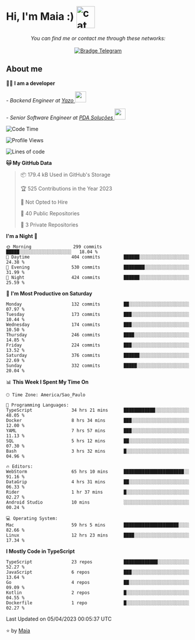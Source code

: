 <h1 align="left">Hi, I'm Maia :) 
<img src="https://emojis.slackmojis.com/emojis/images/1643509834/36299/black-cat.gif?1643509834" width="50" height="60" align="center"  alt="cat"/>
</h1>

<p align="center">
    <i>You can find me or contact me through these networks:</i>
    <br/><br/>
    <a href="https://t.me/mrootx" target="_blank">
        <img src="https://img.shields.io/badge/-Telegram-2CA5E0?logo=telegram&style=flat&logoColor=white" alt="Bradge Telegram" />
    </a>
</p>

## About me

:technologist: <strong>I am a developer</strong> <br>

<p><em> - Backend Engineer at <a href="https://yazo.com.br/">Yazo
</a><img src="https://media.giphy.com/media/WUlplcMpOCEmTGBtBW/giphy.gif" width="30"> 
</em></p>

<p><em> - Senior Software Engineer at <a href="https://pdasolucoes.com.br">PDA Soluções
</a><img src="https://media.giphy.com/media/WUlplcMpOCEmTGBtBW/giphy.gif" width="30"> 
</em></p>

<!--START_SECTION:waka-->
![Code Time](http://img.shields.io/badge/Code%20Time-2%2C304%20hrs%2050%20mins-blue)

![Profile Views](http://img.shields.io/badge/Profile%20Views-18-blue)

![Lines of code](https://img.shields.io/badge/From%20Hello%20World%20I%27ve%20Written-391.7%20thousand%20lines%20of%20code-blue)

**🐱 My GitHub Data** 

> 📦 179.4 kB Used in GitHub's Storage 
 > 
> 🏆 525 Contributions in the Year 2023
 > 
> 🚫 Not Opted to Hire
 > 
> 📜 40 Public Repositories 
 > 
> 🔑 3 Private Repositories 
 > 
**I'm a Night 🦉** 

```text
🌞 Morning                299 commits         █████░░░░░░░░░░░░░░░░░░░░   18.04 % 
🌆 Daytime                404 commits         ██████░░░░░░░░░░░░░░░░░░░   24.38 % 
🌃 Evening                530 commits         ████████░░░░░░░░░░░░░░░░░   31.99 % 
🌙 Night                  424 commits         ██████░░░░░░░░░░░░░░░░░░░   25.59 % 
```
📅 **I'm Most Productive on Saturday** 

```text
Monday                   132 commits         ██░░░░░░░░░░░░░░░░░░░░░░░   07.97 % 
Tuesday                  173 commits         ███░░░░░░░░░░░░░░░░░░░░░░   10.44 % 
Wednesday                174 commits         ███░░░░░░░░░░░░░░░░░░░░░░   10.50 % 
Thursday                 246 commits         ████░░░░░░░░░░░░░░░░░░░░░   14.85 % 
Friday                   224 commits         ███░░░░░░░░░░░░░░░░░░░░░░   13.52 % 
Saturday                 376 commits         ██████░░░░░░░░░░░░░░░░░░░   22.69 % 
Sunday                   332 commits         █████░░░░░░░░░░░░░░░░░░░░   20.04 % 
```


📊 **This Week I Spent My Time On** 

```text
🕑︎ Time Zone: America/Sao_Paulo

💬 Programming Languages: 
TypeScript               34 hrs 21 mins      ████████████░░░░░░░░░░░░░   48.05 % 
Docker                   8 hrs 34 mins       ███░░░░░░░░░░░░░░░░░░░░░░   12.00 % 
YAML                     7 hrs 57 mins       ███░░░░░░░░░░░░░░░░░░░░░░   11.13 % 
SQL                      5 hrs 12 mins       ██░░░░░░░░░░░░░░░░░░░░░░░   07.30 % 
Bash                     3 hrs 32 mins       █░░░░░░░░░░░░░░░░░░░░░░░░   04.96 % 

🔥 Editors: 
WebStorm                 65 hrs 10 mins      ███████████████████████░░   91.16 % 
DataGrip                 4 hrs 31 mins       ██░░░░░░░░░░░░░░░░░░░░░░░   06.33 % 
Rider                    1 hr 37 mins        █░░░░░░░░░░░░░░░░░░░░░░░░   02.27 % 
Android Studio           10 mins             ░░░░░░░░░░░░░░░░░░░░░░░░░   00.24 % 

💻 Operating System: 
Mac                      59 hrs 5 mins       █████████████████████░░░░   82.66 % 
Linux                    12 hrs 23 mins      ████░░░░░░░░░░░░░░░░░░░░░   17.34 % 
```

**I Mostly Code in TypeScript** 

```text
TypeScript               23 repos            █████████████░░░░░░░░░░░░   52.27 % 
JavaScript               6 repos             ███░░░░░░░░░░░░░░░░░░░░░░   13.64 % 
Go                       4 repos             ██░░░░░░░░░░░░░░░░░░░░░░░   09.09 % 
Kotlin                   2 repos             █░░░░░░░░░░░░░░░░░░░░░░░░   04.55 % 
Dockerfile               1 repo              █░░░░░░░░░░░░░░░░░░░░░░░░   02.27 % 
```




 Last Updated on 05/04/2023 00:05:37 UTC
<!--END_SECTION:waka-->

⭐️ by [Maia](https://github.com/gabrielmaialva33/)


